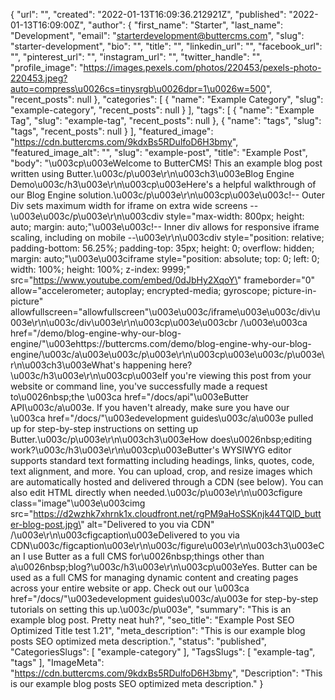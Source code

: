 {
 "url": "",
 "created": "2022-01-13T16:09:36.212921Z",
 "published": "2022-01-13T16:09:00Z",
 "author": {
  "first_name": "Starter",
  "last_name": "Development",
  "email": "starterdevelopment@buttercms.com",
  "slug": "starter-development",
  "bio": "",
  "title": "",
  "linkedin_url": "",
  "facebook_url": "",
  "pinterest_url": "",
  "instagram_url": "",
  "twitter_handle": "",
  "profile_image": "https://images.pexels.com/photos/220453/pexels-photo-220453.jpeg?auto=compress\u0026cs=tinysrgb\u0026dpr=1\u0026w=500",
  "recent_posts": null
 },
 "categories": [
  {
   "name": "Example Category",
   "slug": "example-category",
   "recent_posts": null
  }
 ],
 "tags": [
  {
   "name": "Example Tag",
   "slug": "example-tag",
   "recent_posts": null
  },
  {
   "name": "tags",
   "slug": "tags",
   "recent_posts": null
  }
 ],
 "featured_image": "https://cdn.buttercms.com/9kdxBs5RDulfoD6H3bmy",
 "featured_image_alt": "",
 "slug": "example-post",
 "title": "Example Post",
 "body": "\u003cp\u003eWelcome to ButterCMS! This an example blog post written using Butter.\u003c/p\u003e\r\n\u003ch3\u003eBlog Engine Demo\u003c/h3\u003e\r\n\u003cp\u003eHere's a helpful walkthrough of our Blog Engine solution.\u003c/p\u003e\r\n\u003cp\u003e\u003c!-- Outer Div sets maximum width for iframe on extra wide screens --\u003e\u003c/p\u003e\r\n\u003cdiv style=\"max-width: 800px; height: auto; margin: auto;\"\u003e\u003c!-- Inner div allows for responsive iframe scaling, including on mobile --\u003e\r\n\u003cdiv style=\"position: relative; padding-bottom: 56.25%; padding-top: 35px; height: 0; overflow: hidden; margin: auto;\"\u003e\u003ciframe style=\"position: absolute; top: 0; left: 0; width: 100%; height: 100%; z-index: 9999;\" src=\"https://www.youtube.com/embed/0dJbHy2XqoY\" frameborder=\"0\" allow=\"accelerometer; autoplay; encrypted-media; gyroscope; picture-in-picture\" allowfullscreen=\"allowfullscreen\"\u003e\u003c/iframe\u003e\u003c/div\u003e\r\n\u003c/div\u003e\r\n\u003cp\u003e\u003cbr /\u003e\u003ca href=\"/demo/blog-engine-why-our-blog-engine/\"\u003ehttps://buttercms.com/demo/blog-engine-why-our-blog-engine/\u003c/a\u003e\u003c/p\u003e\r\n\u003cp\u003e\u003c/p\u003e\r\n\u003ch3\u003eWhat's happening here?\u003c/h3\u003e\r\n\u003cp\u003eIf you're viewing this post from your website or command line, you've successfully made a request to\u0026nbsp;the \u003ca href=\"/docs/api\"\u003eButter API\u003c/a\u003e. If you haven't already, make sure you have our \u003ca href=\"/docs/\"\u003edevelopment guides\u003c/a\u003e pulled up for step-by-step instructions on setting up Butter.\u003c/p\u003e\r\n\u003ch3\u003eHow does\u0026nbsp;editing work?\u003c/h3\u003e\r\n\u003cp\u003eButter's WYSIWYG editor supports standard text formatting including headings, links, quotes, code, text alignment, and more. You can upload, crop, and resize images which are automatically hosted and delivered through a CDN (see below). You can also edit HTML directly when needed.\u003c/p\u003e\r\n\u003cfigure class=\"image\"\u003e\u003cimg src=\"https://d2wzhk7xhrnk1x.cloudfront.net/rgPM9aHoSSKnjk44TQlD_butter-blog-post.jpg\" alt=\"Delivered to you via CDN\" /\u003e\r\n\u003cfigcaption\u003eDelivered to you via CDN\u003c/figcaption\u003e\r\n\u003c/figure\u003e\r\n\u003ch3\u003eCan I use Butter as a full CMS for\u0026nbsp;things other than a\u0026nbsp;blog?\u003c/h3\u003e\r\n\u003cp\u003eYes. Butter can be used as a full CMS for managing dynamic content and creating pages across your entire website or app. Check out our \u003ca href=\"/docs/\"\u003edevelopment guides\u003c/a\u003e for step-by-step tutorials on setting this up.\u003c/p\u003e",
 "summary": "This is an example blog post. Pretty neat huh?",
 "seo_title": "Example Post SEO Optimized Title test 1.21",
 "meta_description": "This is our example blog posts SEO optimized meta description.",
 "status": "published",
 "CategoriesSlugs": [
  "example-category"
 ],
 "TagsSlugs": [
  "example-tag",
  "tags"
 ],
 "ImageMeta": "https://cdn.buttercms.com/9kdxBs5RDulfoD6H3bmy",
 "Description": "This is our example blog posts SEO optimized meta description."
}